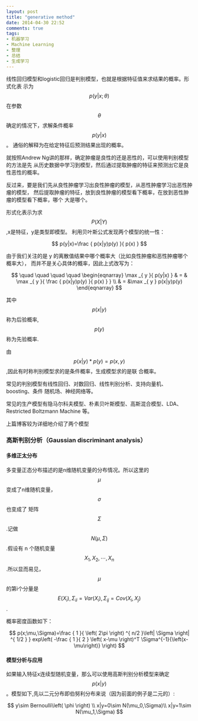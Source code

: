 ```yaml
---
layout: post
title: "generative method"
date: 2014-04-30 22:52
comments: true
tags: 
- 机器学习
- Machine Learning
- 整理
- 总结
- 生成学习
---
```


线性回归模型和logistic回归是判别模型，也就是根据特征值来求结果的概率。形式化表
示为$$p(y|x;\theta)$$在参数$$\theta$$确定的情况下，求解条件概率$$p(y|x)$$。
通俗的解释为在给定特征后预测结果出现的概率。

就按照Andrew Ng讲的那样，确定肿瘤是良性的还是恶性的，可以使用判别模型的方法是先
从历史数据中学习到模型，然后通过提取肿瘤的特征来预测出它是良性恶性的概率。

反过来，要是我们先从良性肿瘤学习出良性肿瘤的模型，从恶性肿瘤学习出恶性肿瘤的模型，
然后提取肿瘤的特征，放到良性肿瘤的模型看下概率，在放到恶性肿瘤的模型看下概率，哪个
大是哪个。

形式化表示为求$$P(X|Y)$$,x是特征，y是类型即模型。
利用贝叶斯公式发现两个模型的统一性：

$$
p(y|x)=\frac { p(x|y)p(y) }{ p(x) } 
$$

由于我们关注的是 y 的离散值结果中哪个概率大（比如良性肿瘤和恶性肿瘤哪个概率大），
而并不是关心具体的概率，因此上式改写为：

$$
\quad \quad \quad \quad \begin{eqnarray} \max _{ y }{ p(y|x) }  & = & \max _{ y }{ \frac { p(x|y)p(y) }{ p(x) }  }  \\  & = &\max _{ y } p(x|y)p(y) \end{eqnarray}
$$


其中$$p(x|y)$$称为后验概率,$$p(y)$$称为先验概率.

由$$p(x|y)*p(y)=p(x,y)$$,因此有时称判别模型求的是条件概率，生成模型求的是联
合概率。

常见的判别模型有线性回归、对数回归、线性判别分析、支持向量机、boosting、条件
随机场、神经网络等。

常见的生产模型有隐马尔科夫模型、朴素贝叶斯模型、高斯混合模型、LDA、Restricted 
Boltzmann Machine 等。

上篇博客较为详细地介绍了两个模型

### 高斯判别分析（Gaussian discriminant analysis）

#### 多维正太分布

多变量正态分布描述的是n维随机变量的分布情况。所以这里的$$\mu $$变成了n维随机变量，$$\sigma $$也变成了
矩阵$$\Sigma $$.记做$$N(\mu,\Sigma)$$.假设有 n 个随机变量$$X_1,X_2,\cdots ,X_n$$.所以显而易见，$$\mu $$的第i个分量是$$E(X_i),\Sigma_{ii}=Var(X_i),\Sigma_{ij}=Cov(X_i,X_j)$$.

概率密度函数如下：

$$
p(x;\mu,\Sigma)=\frac { 1 }{ \left( 2\pi  \right) ^{ n/2 }\left| \Sigma  \right| ^{ 1/2 } } exp\left( -\frac { 1 }{ 2 } \left( x-\mu \right)^T \Sigma^{-1}{\left(x-\mu\right)} \right) 
$$

#### 模型分析与应用

如果输入特征x连续型随机变量，那么可以使用高斯判别分析模型来确定$$p(x|y)$$。模型如下,先以二元分布即伯努利分布来说（因为前面的例子是二元的）:

$$
y\sim Bernoulli\left( \phi \right) \\
x|y=0\sim N(\mu_0,\Sigma)\\
x|y=1\sim N(\mu_1,\Sigma)
$$


